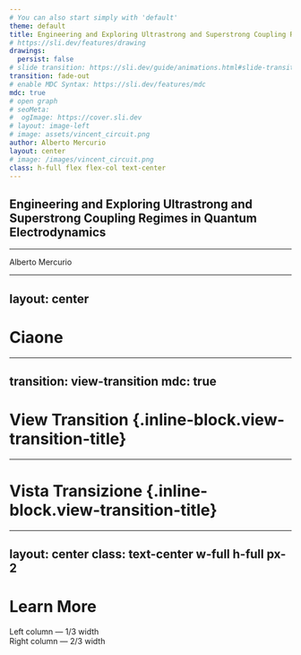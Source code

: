 ```yaml
---
# You can also start simply with 'default'
theme: default
title: Engineering and Exploring Ultrastrong and Superstrong Coupling Regimes in Quantum Electrodynamics
# https://sli.dev/features/drawing
drawings:
  persist: false
# slide transition: https://sli.dev/guide/animations.html#slide-transitions
transition: fade-out
# enable MDC Syntax: https://sli.dev/features/mdc
mdc: true
# open graph
# seoMeta:
#  ogImage: https://cover.sli.dev
# layout: image-left
# image: assets/vincent_circuit.png
author: Alberto Mercurio
layout: center
# image: /images/vincent_circuit.png
class: h-full flex flex-col text-center
---
```

## **Engineering and Exploring Ultrastrong and Superstrong Coupling Regimes in Quantum Electrodynamics**

<hr class="w-full my-6 border-epfl" />

Alberto Mercurio


---
layout: center
---

# Ciaone

---
transition: view-transition
mdc: true
---

# View Transition {.inline-block.view-transition-title}

<div view-transition-name="shared-box" class="bg-red-500 w-32 h-32"></div>

---

# Vista Transizione {.inline-block.view-transition-title}

<div view-transition-name="shared-box" class="bg-blue-500 w-64 h-64 rounded-full"></div>

---
layout: center
class: text-center w-full h-full px-2
---

# Learn More

<div class="w-full grid grid-cols-3 gap-4">
  <div class="col-span-1 bg-gray-100 p-4">
    Left column — 1/3 width
  </div>
  <div class="col-span-2 bg-gray-200 p-4">
    Right column — 2/3 width
  </div>
</div>
